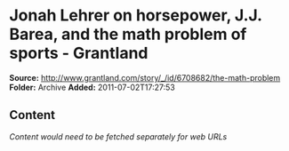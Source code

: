 # Jonah Lehrer on horsepower, J.J. Barea, and the math problem of sports - Grantland

**Source:** http://www.grantland.com/story/_/id/6708682/the-math-problem
**Folder:** Archive
**Added:** 2011-07-02T17:27:53




## Content
*Content would need to be fetched separately for web URLs*
